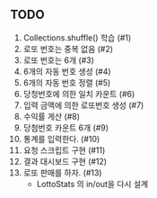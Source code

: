 ## TODO
1. Collections.shuffle() 학습 (#1)
1. 로또 번호는 중복 없음 (#2)
1. 로또 번호는 6개 (#3)
1. 6개의 자동 번호 생성 (#4)
1. 6개의 자동 번호 정렬 (#5)
1. 당청번호에 의한 일치 카운트 (#6)
1. 입력 금액에 의한 로또번호 생성 (#7)
1. 수익률 게산 (#8)
1. 당첨번호 카운트 6개 (#9)
1. 통계를 입력한다. (#10)
1. 요청 스크립트 구현 (#11)
1. 결과 대시보드 구현 (#12)
1. 로또 판매를 하자. (#13)
   * LottoStats 의 in/out을 다시 설계
